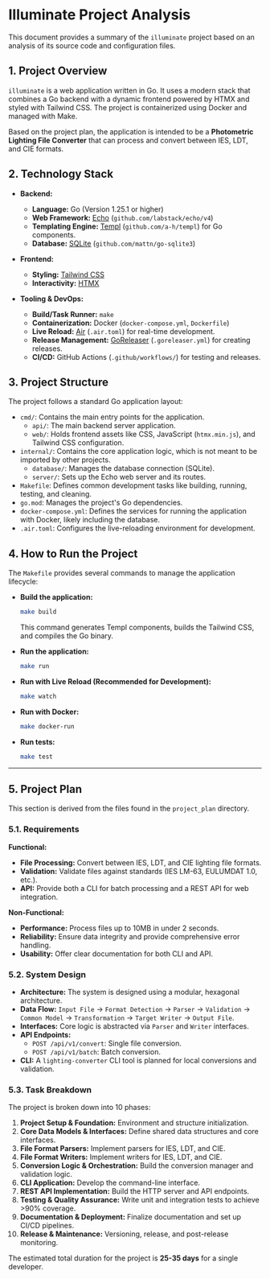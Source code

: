 # Illuminate Project Analysis

This document provides a summary of the `illuminate` project based on an analysis of its source code and configuration files.

## 1. Project Overview

`illuminate` is a web application written in Go. It uses a modern stack that combines a Go backend with a dynamic frontend powered by HTMX and styled with Tailwind CSS. The project is containerized using Docker and managed with Make.

Based on the project plan, the application is intended to be a **Photometric Lighting File Converter** that can process and convert between IES, LDT, and CIE formats.

## 2. Technology Stack

- **Backend:**
  - **Language:** Go (Version 1.25.1 or higher)
  - **Web Framework:** [Echo](https://echo.labstack.com/) (`github.com/labstack/echo/v4`)
  - **Templating Engine:** [Templ](https://templ.guide/) (`github.com/a-h/templ`) for Go components.
  - **Database:** [SQLite](https://www.sqlite.org/index.html) (`github.com/mattn/go-sqlite3`)

- **Frontend:**
  - **Styling:** [Tailwind CSS](https://tailwindcss.com/)
  - **Interactivity:** [HTMX](https://htmx.org/)

- **Tooling & DevOps:**
  - **Build/Task Runner:** `make`
  - **Containerization:** Docker (`docker-compose.yml`, `Dockerfile`)
  - **Live Reload:** [Air](https://github.com/air-verse/air) (`.air.toml`) for real-time development.
  - **Release Management:** [GoReleaser](https://goreleaser.com/) (`.goreleaser.yml`) for creating releases.
  - **CI/CD:** GitHub Actions (`.github/workflows/`) for testing and releases.

## 3. Project Structure

The project follows a standard Go application layout:

- `cmd/`: Contains the main entry points for the application.
  - `api/`: The main backend server application.
  - `web/`: Holds frontend assets like CSS, JavaScript (`htmx.min.js`), and Tailwind CSS configuration.
- `internal/`: Contains the core application logic, which is not meant to be imported by other projects.
  - `database/`: Manages the database connection (SQLite).
  - `server/`: Sets up the Echo web server and its routes.
- `Makefile`: Defines common development tasks like building, running, testing, and cleaning.
- `go.mod`: Manages the project's Go dependencies.
- `docker-compose.yml`: Defines the services for running the application with Docker, likely including the database.
- `.air.toml`: Configures the live-reloading environment for development.

## 4. How to Run the Project

The `Makefile` provides several commands to manage the application lifecycle:

- **Build the application:**

  ```bash
  make build
  ```

  This command generates Templ components, builds the Tailwind CSS, and compiles the Go binary.

- **Run the application:**

  ```bash
  make run
  ```

- **Run with Live Reload (Recommended for Development):**

  ```bash
  make watch
  ```

- **Run with Docker:**

  ```bash
  make docker-run
  ```

- **Run tests:**

  ```bash
  make test
  ```

---

## 5. Project Plan

This section is derived from the files found in the `project_plan` directory.

### 5.1. Requirements

**Functional:**

- **File Processing:** Convert between IES, LDT, and CIE lighting file formats.
- **Validation:** Validate files against standards (IES LM-63, EULUMDAT 1.0, etc.).
- **API:** Provide both a CLI for batch processing and a REST API for web integration.

**Non-Functional:**

- **Performance:** Process files up to 10MB in under 2 seconds.
- **Reliability:** Ensure data integrity and provide comprehensive error handling.
- **Usability:** Offer clear documentation for both CLI and API.

### 5.2. System Design

- **Architecture:** The system is designed using a modular, hexagonal architecture.
- **Data Flow:** `Input File` → `Format Detection` → `Parser` → `Validation` → `Common Model` → `Transformation` → `Target Writer` → `Output File`.
- **Interfaces:** Core logic is abstracted via `Parser` and `Writer` interfaces.
- **API Endpoints:**
  - `POST /api/v1/convert`: Single file conversion.
  - `POST /api/v1/batch`: Batch conversion.
- **CLI:** A `lighting-converter` CLI tool is planned for local conversions and validation.

### 5.3. Task Breakdown

The project is broken down into 10 phases:

1. **Project Setup & Foundation:** Environment and structure initialization.
2. **Core Data Models & Interfaces:** Define shared data structures and core interfaces.
3. **File Format Parsers:** Implement parsers for IES, LDT, and CIE.
4. **File Format Writers:** Implement writers for IES, LDT, and CIE.
5. **Conversion Logic & Orchestration:** Build the conversion manager and validation logic.
6. **CLI Application:** Develop the command-line interface.
7. **REST API Implementation:** Build the HTTP server and API endpoints.
8. **Testing & Quality Assurance:** Write unit and integration tests to achieve >90% coverage.
9. **Documentation & Deployment:** Finalize documentation and set up CI/CD pipelines.
10. **Release & Maintenance:** Versioning, release, and post-release monitoring.

The estimated total duration for the project is **25-35 days** for a single developer.
